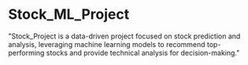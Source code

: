 # Stock_ML_Project
"Stock_Project is a data-driven project focused on stock prediction and analysis, leveraging machine learning models to recommend top-performing stocks and provide technical analysis for decision-making."
